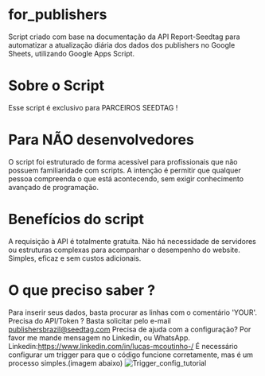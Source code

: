 # for_publishers
Script criado com base na documentação da API Report-Seedtag para automatizar a atualização diária dos dados dos publishers no Google Sheets, utilizando Google Apps Script.

# Sobre o Script
Esse script é exclusivo para PARCEIROS SEEDTAG !

# Para NÃO desenvolvedores
O script foi estruturado de forma acessível para profissionais que não possuem familiaridade com scripts. A intenção é permitir que qualquer pessoa compreenda o que está acontecendo, sem exigir conhecimento avançado de programação.

# Benefícios do script
A requisição à API é totalmente gratuita. Não há necessidade de servidores ou estruturas complexas para acompanhar o desempenho do website. Simples, eficaz e sem custos adicionais.

# O que preciso saber ?
Para inserir seus dados, basta procurar as linhas com o comentário 'YOUR'.
Precisa do API/Token ? Basta solicitar pelo e-mail publishersbrazil@seedtag.com
Precisa de ajuda com a configuração? Por favor me mande mensagem no Linkedin, ou WhatsApp.
Linkedin:https://www.linkedin.com/in/lucas-mcoutinho-/
É necessário configurar um trigger para que o código funcione corretamente, mas é um processo simples.(imagem abaixo)
![Trigger_config_tutorial](https://github.com/user-attachments/assets/13802269-f4c6-4a2a-9fd2-565d6b31c36a)
